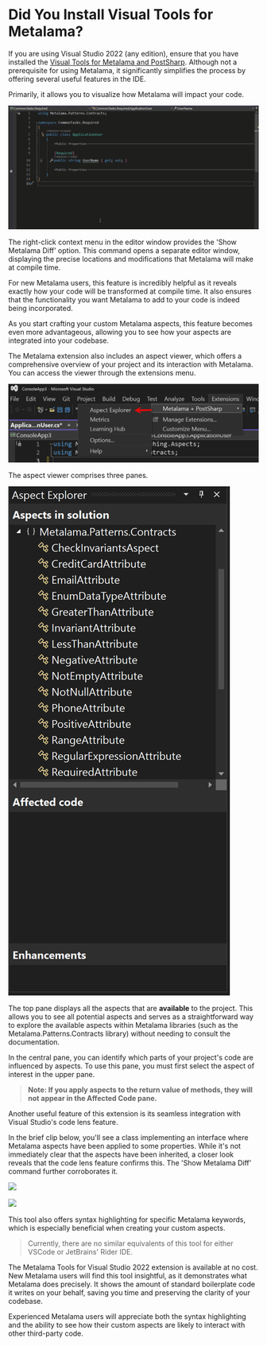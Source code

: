 # Did You Install Visual Tools for Metalama?

If you are using Visual Studio 2022 (any edition), ensure that you have installed the [Visual Tools for Metalama and PostSharp](https://marketplace.visualstudio.com/items?itemName=PostSharpTechnologies.PostSharp). Although not a prerequisite for using Metalama, it significantly simplifies the process by offering several useful features in the IDE.

Primarily, it allows you to visualize how Metalama will impact your code.

![](images/vsx2.gif)

The right-click context menu in the editor window provides the 'Show Metalama Diff' option. This command opens a separate editor window, displaying the precise locations and modifications that Metalama will make at compile time.

For new Metalama users, this feature is incredibly helpful as it reveals exactly how your code will be transformed at compile time. It also ensures that the functionality you want Metalama to add to your code is indeed being incorporated.

As you start crafting your custom Metalama aspects, this feature becomes even more advantageous, allowing you to see how your aspects are integrated into your codebase.

The Metalama extension also includes an aspect viewer, which offers a comprehensive overview of your project and its interaction with Metalama. You can access the viewer through the extensions menu.

![](images/aspectViewer.png)

The aspect viewer comprises three panes.

![](images/aspectViewer1.png)

The top pane displays all the aspects that are <b>available</b> to the project. This allows you to see all potential aspects and serves as a straightforward way to explore the available aspects within Metalama libraries (such as the Metalama.Patterns.Contracts library) without needing to consult the documentation.

In the central pane, you can identify which parts of your project's code are influenced by aspects. To use this pane, you must first select the aspect of interest in the upper pane.

> <b>Note: If you apply aspects to the return value of methods, they will not appear in the Affected Code pane.</b>

Another useful feature of this extension is its seamless integration with Visual Studio's code lens feature.

In the brief clip below, you'll see a class implementing an interface where Metalama aspects have been applied to some properties. While it's not immediately clear that the aspects have been inherited, a closer look reveals that the code lens feature confirms this. The 'Show Metalama Diff' command further corroborates it.

![](images/vsx3.gif)

![](images/us1.jpg)

This tool also offers syntax highlighting for specific Metalama keywords, which is especially beneficial when creating your custom aspects.

> Currently, there are no similar equivalents of this tool for either VSCode or JetBrains' Rider IDE.

The Metalama Tools for Visual Studio 2022 extension is available at no cost. New Metalama users will find this tool insightful, as it demonstrates what Metalama does precisely. It shows the amount of standard boilerplate code it writes on your behalf, saving you time and preserving the clarity of your codebase.

Experienced Metalama users will appreciate both the syntax highlighting and the ability to see how their custom aspects are likely to interact with other third-party code.

